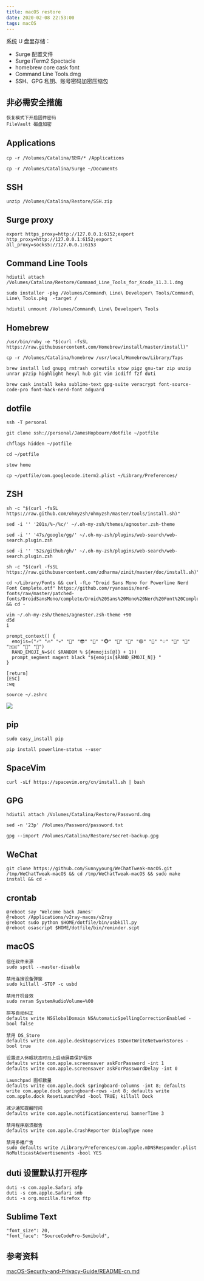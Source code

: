 ```yaml
---
title: macOS restore
date: 2020-02-08 22:53:00
tags: macOS
---
```


系统 U 盘里存储：
- Surge 配置文件
- Surge iTerm2 Spectacle
- homebrew core cask font
- Command Line Tools.dmg
- SSH、GPG 私钥、账号密码加密压缩包

<!-- more -->

## 非必需安全措施
```
恢复模式下开启固件密码
FileVault 磁盘加密
```

## Applications
```
cp -r /Volumes/Catalina/软件/* /Applications

cp -r /Volumes/Catalina/Surge ~/Documents
```

## SSH
```
unzip /Volumes/Catalina/Restore/SSH.zip
```

## Surge proxy
```
export https_proxy=http://127.0.0.1:6152;export http_proxy=http://127.0.0.1:6152;export all_proxy=socks5://127.0.0.1:6153
```

## Command Line Tools
```
hdiutil attach /Volumes/Catalina/Restore/Command_Line_Tools_for_Xcode_11.3.1.dmg

sudo installer -pkg /Volumes/Command\ Line\ Developer\ Tools/Command\ Line\ Tools.pkg  -target /

hdiutil unmount /Volumes/Command\ Line\ Developer\ Tools
```

## Homebrew
```
/usr/bin/ruby -e "$(curl -fsSL https://raw.githubusercontent.com/Homebrew/install/master/install)"

cp -r /Volumes/Catalina/homebrew /usr/local/Homebrew/Library/Taps

brew install lsd gnupg rmtrash coreutils stow pigz gnu-tar zip unzip unrar p7zip highlight hexyl hub git vim icdiff fzf duti

brew cask install keka sublime-text gpg-suite veracrypt font-source-code-pro font-hack-nerd-font adguard
```

## dotfile
```
ssh -T personal

git clone ssh://personal/JamesHopbourn/dotfile ~/potfile

chflags hidden ~/potfile

cd ~/potfile

stow home

cp ~/potfile/com.googlecode.iterm2.plist ~/Library/Preferences/
```

## ZSH
```
sh -c "$(curl -fsSL https://raw.github.com/ohmyzsh/ohmyzsh/master/tools/install.sh)"

sed -i '' '201s/%~/%c/' ~/.oh-my-zsh/themes/agnoster.zsh-theme

sed -i '' '47s/google/gg/' ~/.oh-my-zsh/plugins/web-search/web-search.plugin.zsh

sed -i '' '52s/github/gh/' ~/.oh-my-zsh/plugins/web-search/web-search.plugin.zsh

sh -c "$(curl -fsSL https://raw.githubusercontent.com/zdharma/zinit/master/doc/install.sh)"

cd ~/Library/Fonts && curl -fLo "Droid Sans Mono for Powerline Nerd Font Complete.otf" https://github.com/ryanoasis/nerd-fonts/raw/master/patched-fonts/DroidSansMono/complete/Droid%20Sans%20Mono%20Nerd%20Font%20Complete.otf && cd -

vim ~/.oh-my-zsh/themes/agnoster.zsh-theme +90
d5d
i
```

```
prompt_context() {
  emojis=("⚡️" "🔥" "💀" "👑" "😎" "🐸" "🐵" "🦄" "🌈" "😄" "🚀" "💡" "🎉" "🔑" "🇹🇭" "🚦" "🌙")
  RAND_EMOJI_N=$(( $RANDOM % ${#emojis[@]} + 1))
  prompt_segment magent black "${emojis[$RAND_EMOJI_N]} "
}
```

```
[return]
[ESC]
:wq

source ~/.zshrc
```

![](/media/200212iterm.png)
## pip
```
sudo easy_install pip

pip install powerline-status --user
```

## SpaceVim
```
curl -sLf https://spacevim.org/cn/install.sh | bash
```

## GPG
```
hdiutil attach /Volumes/Catalina/Restore/Password.dmg

sed -n '23p' /Volumes/Password/password.txt

gpg --import /Volumes/Catalina/Restore/secret-backup.gpg
```

## WeChat
```
git clone https://github.com/Sunnyyoung/WeChatTweak-macOS.git /tmp/WeChatTweak-macOS && cd /tmp/WeChatTweak-macOS && sudo make install && cd -
```

## crontab
```
@reboot say 'Welcome back James'
@reboot /Applications/v2ray-macos/v2ray
@reboot sudo python $HOME/dotfile/bin/usbkill.py
@reboot osascript $HOME/dotfile/bin/reminder.scpt
```

## macOS 
```
信任软件来源
sudo spctl --master-disable

禁用连接设备弹窗
sudo killall -STOP -c usbd

禁用开机音效
sudo nvram SystemAudioVolume=%00

拼写自动纠正
defaults write NSGlobalDomain NSAutomaticSpellingCorrectionEnabled -bool false

禁用 DS_Store
defaults write com.apple.desktopservices DSDontWriteNetworkStores -bool true

设置进入休眠状态时马上启动屏幕保护程序
defaults write com.apple.screensaver askForPassword -int 1
defaults write com.apple.screensaver askForPasswordDelay -int 0

Launchpad 图标数量
defaults write com.apple.dock springboard-columns -int 8; defaults write com.apple.dock springboard-rows -int 8; defaults write com.apple.dock ResetLaunchPad -bool TRUE; killall Dock

减少通知提醒时间
defaults write com.apple.notificationcenterui bannerTime 3

禁用程序崩溃报告
defaults write com.apple.CrashReporter DialogType none

禁用多播广告
sudo defaults write /Library/Preferences/com.apple.mDNSResponder.plist NoMulticastAdvertisements -bool YES
```

## duti 设置默认打开程序
```
duti -s com.apple.Safari afp
duti -s com.apple.Safari smb
duti -s org.mozilla.firefox ftp
```

## Sublime Text
```
"font_size": 20,
"font_face": "SourceCodePro-Semibold",
```

## 参考资料
[macOS-Security-and-Privacy-Guide/README-cn.md](https://github.com/xitu/macOS-Security-and-Privacy-Guide/blob/master/README-cn.md)
